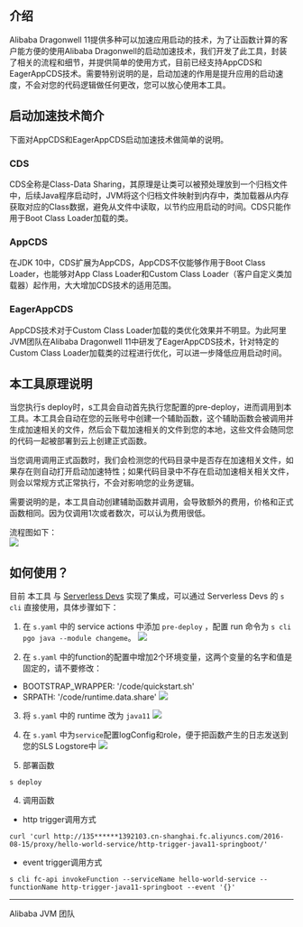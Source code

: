 ## 介绍
Alibaba Dragonwell 11提供多种可以加速应用启动的技术，为了让函数计算的客户能方便的使用Alibaba Dragonwell的启动加速技术，我们开发了此工具，封装了相关的流程和细节，并提供简单的使用方式，目前已经支持AppCDS和EagerAppCDS技术。需要特别说明的是，启动加速的作用是提升应用的启动速度，不会对您的代码逻辑做任何更改，您可以放心使用本工具。

## 启动加速技术简介
下面对AppCDS和EagerAppCDS启动加速技术做简单的说明。

### CDS
CDS全称是Class-Data Sharing，其原理是让类可以被预处理放到一个归档文件中，后续Java程序启动时，JVM将这个归档文件映射到内存中，类加载器从内存获取对应的Class数据，避免从文件中读取，以节约应用启动的时间。CDS只能作用于Boot Class Loader加载的类。

### AppCDS
在JDK 10中，CDS扩展为AppCDS，AppCDS不仅能够作用于Boot Class Loader，也能够对App Class Loader和Custom Class Loader（客户自定义类加载器）起作用，大大增加CDS技术的适用范围。

### EagerAppCDS
AppCDS技术对于Custom Class Loader加载的类优化效果并不明显。为此阿里JVM团队在Alibaba Dragonwell 11中研发了EagerAppCDS技术，针对特定的Custom Class Loader加载类的过程进行优化，可以进一步降低应用启动时间。

## 本工具原理说明
当您执行s deploy时，s工具会自动首先执行您配置的pre-deploy，进而调用到本工具。本工具会自动在您的云账号中创建一个辅助函数，这个辅助函数会被调用并生成加速相关的文件，然后会下载加速相关的文件到您的本地，这些文件会随同您的代码一起被部署到云上创建正式函数。  

当您调用调用正式函数时，我们会检测您的代码目录中是否存在加速相关文件，如果存在则自动打开启动加速特性；如果代码目录中不存在启动加速相关相关文件，则会以常规方式正常执行，不会对影响您的业务逻辑。

需要说明的是，本工具自动创建辅助函数并调用，会导致额外的费用，价格和正式函数相同。因为仅调用1次或者数次，可以认为费用很低。

流程图如下：  
![](https://img.alicdn.com/imgextra/i4/O1CN0129uvNW1dDYyZ6Pypc_!!6000000003702-0-tps-691-829.jpg)

## 如何使用？
目前 本工具 与 [Serverless Devs](https://www.serverless-devs.com/zh-cn) 实现了集成，可以通过 Serverless Devs 的 `s cli` 直接使用，具体步骤如下：

1. 在 `s.yaml` 中的 service actions 中添加 `pre-deploy` ，配置 run 命令为 `s cli pgo java --module changeme`。
![](https://img.alicdn.com/imgextra/i3/O1CN01BpvXUa20wCk3Evl8R_!!6000000006913-0-tps-953-1159.jpg)

2. 在 `s.yaml` 中的function的配置中增加2个环境变量，这两个变量的名字和值是固定的，请不要修改：
- BOOTSTRAP_WRAPPER: '/code/quickstart.sh'
- SRPATH: '/code/runtime.data.share'
![](https://img.alicdn.com/imgextra/i2/O1CN01LemC4d28CsTHuMmbp_!!6000000007897-0-tps-934-1189.jpg)

3. 将 `s.yaml` 中的 runtime 改为 `java11`
![](https://img.alicdn.com/imgextra/i1/O1CN01hMBFwK1gBDnOtzvci_!!6000000004103-0-tps-939-1182.jpg)

4. 在 `s.yaml` 中为`service`配置logConfig和role，便于把函数产生的日志发送到您的SLS Logstore中
   ![](https://img.alicdn.com/imgextra/i3/O1CN01ydGYB71ODoxe57at6_!!6000000001672-0-tps-953-1178.jpg)

5. 部署函数
```shell
s deploy
```

4. 调用函数
- http trigger调用方式
```shell
curl 'curl http://135******1392103.cn-shanghai.fc.aliyuncs.com/2016-08-15/proxy/hello-world-service/http-trigger-java11-springboot/'
```
- event trigger调用方式
```shell
s cli fc-api invokeFunction --serviceName hello-world-service --functionName http-trigger-java11-springboot --event '{}'
```

---

Alibaba JVM 团队
